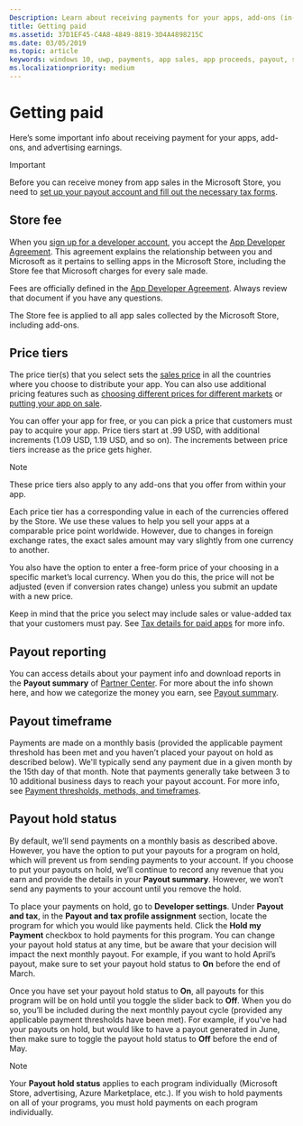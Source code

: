 ```yaml
---
Description: Learn about receiving payments for your apps, add-ons (in-app products), and advertising earnings.
title: Getting paid
ms.assetid: 37D1EF45-C4A8-4849-8819-3D4A4898215C
ms.date: 03/05/2019
ms.topic: article
keywords: windows 10, uwp, payments, app sales, app proceeds, payout, store fee, payout hold, percentage
ms.localizationpriority: medium
---
```

# Getting paid
Here’s some important info about receiving payment for your apps, add-ons, and advertising earnings.

> [!IMPORTANT]
> Before you can receive money from app sales in the Microsoft Store, you need to [set up your payout account and fill out the necessary tax forms](setting-up-your-payout-account-and-tax-forms.md).

## Store fee

When you [sign up for a developer account](https://developer.microsoft.com/store/register), you accept the [App Developer Agreement](https://docs.microsoft.com/legal/windows/agreements/app-developer-agreement). This agreement explains the relationship between you and Microsoft as it pertains to selling apps in the Microsoft Store, including the Store fee that Microsoft charges for every sale made.

Fees are officially defined in the [App Developer Agreement](https://docs.microsoft.com/legal/windows/agreements/app-developer-agreement). Always review that document if you have any questions.

The Store fee is applied to all app sales collected by the Microsoft Store, including add-ons.


## Price tiers

The price tier(s) that you select sets the [sales price](set-and-schedule-app-pricing.md#base-price) in all the countries where you choose to distribute your app. You can also use additional pricing features such as  [choosing different prices for different markets](set-and-schedule-app-pricing.md#override-base-price-for-specific-markets) or [putting your app on sale](put-apps-and-add-ons-on-sale.md).

You can offer your app for free, or you can pick a price that customers must pay to acquire your app. Price tiers start at .99 USD, with additional increments (1.09 USD, 1.19 USD, and so on). The increments between price tiers increase as the price gets higher.

> [!NOTE] 
> These price tiers also apply to any add-ons that you offer from within your app.

Each price tier has a corresponding value in each of the currencies offered by the Store. We use these values to help you sell your apps at a comparable price point worldwide. However, due to changes in foreign exchange rates, the exact sales amount may vary slightly from one currency to another.

You also have the option to enter a free-form price of your choosing in a specific market’s local currency. When you do this, the price will not be adjusted (even if conversion rates change) unless you submit an update with a new price. 

Keep in mind that the price you select may include sales or value-added tax that your customers must pay. See [Tax details for paid apps](tax-details-for-paid-apps.md) for more info.


## Payout reporting

You can access details about your payment info and download reports in the **Payout summary** of [Partner Center](https://partner.microsoft.com/dashboard). For more about the info shown here, and how we categorize the money you earn, see [Payout summary](payout-summary.md).


## Payout timeframe

Payments are made on a monthly basis (provided the applicable payment threshold has been met and you haven’t placed your payout on hold as described below). We'll typically send any payment due in a given month by the 15th day of that month. Note that payments generally take between 3 to 10 additional business days to reach your payout account. For more info, see [Payment thresholds, methods, and timeframes](payment-thresholds-methods-and-timeframes.md).


##  Payout hold status

By default, we’ll send payments on a monthly basis as described above. However, you have the option to put your payouts for a program on hold, which will prevent us from sending payments to your account. If you choose to put your payouts on hold, we’ll continue to record any revenue that you earn and provide the details in your **Payout summary**. However, we won’t send any payments to your account until you remove the hold.

To place your payments on hold, go to **Developer settings**. Under **Payout and tax**, in the **Payout and tax profile assignment** section, locate the program for which you would like payments held. Click the **Hold my Payment** checkbox to hold payments for this program. You can change your payout hold status at any time, but be aware that your decision will impact the next monthly payout. For example, if you want to hold April’s payout, make sure to set your payout hold status to **On** before the end of March.

Once you have set your payout hold status to **On**, all payouts for this program will be on hold until you toggle the slider back to **Off**. When you do so, you’ll be included during the next monthly payout cycle (provided any applicable payment thresholds have been met). For example, if you’ve had your payouts on hold, but would like to have a payout generated in June, then make sure to toggle the payout hold status to **Off** before the end of May.

> [!NOTE]
> Your **Payout hold status** applies to each program individually (Microsoft Store, advertising, Azure Marketplace, etc.). If you wish to hold payments on all of your programs, you must hold payments on each program individually.


 

 




